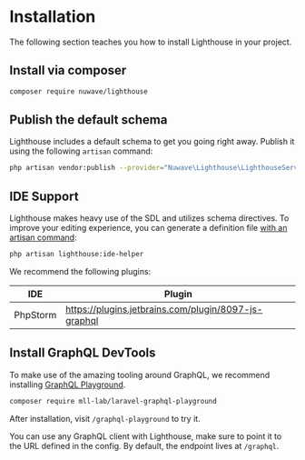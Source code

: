 # Installation

The following section teaches you how to install Lighthouse in your project.

## Install via composer

```bash
composer require nuwave/lighthouse
```

## Publish the default schema

Lighthouse includes a default schema to get you going right away. Publish
it using the following `artisan` command:

```bash
php artisan vendor:publish --provider="Nuwave\Lighthouse\LighthouseServiceProvider" --tag=schema
```

## IDE Support

Lighthouse makes heavy use of the SDL and utilizes schema directives.
To improve your editing experience, you can generate a definition file
[with an artisan command](../api-reference/commands.md#ide-helper):

```bash
php artisan lighthouse:ide-helper
```

We recommend the following plugins:

| IDE      | Plugin                                               |
| -------- | ---------------------------------------------------- |
| PhpStorm | https://plugins.jetbrains.com/plugin/8097-js-graphql |

## Install GraphQL DevTools

To make use of the amazing tooling around GraphQL, we recommend
installing [GraphQL Playground](https://github.com/mll-lab/laravel-graphql-playground).

```bash
composer require mll-lab/laravel-graphql-playground
```

After installation, visit `/graphql-playground` to try it.

You can use any GraphQL client with Lighthouse, make sure to point it to the URL defined in
the config. By default, the endpoint lives at `/graphql`.

